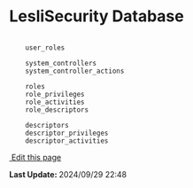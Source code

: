 # LesliSecurity Database


```plaintext
    
    user_roles

    system_controllers
    system_controller_actions

    roles
    role_privileges
    role_activities
    role_descriptors

    descriptors
    descriptor_privileges
    descriptor_activities

```
<section class="lesli-documentation-footer">
    <p><a target="blank" href="https://github.com/LesliTech/LesliSecurity/tree/master/docs/database.md"><i class="ri-external-link-fill"></i>&nbsp;Edit this page</a><p/>
    <p><b>Last Update: </b>2024/09/29 22:48</p>
</section>
<!-- This code was automatically generated -->
<!-- to update this docs please run rake docs:build -->
